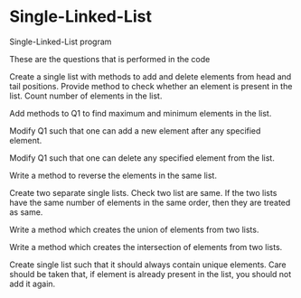 # Single-Linked-List
Single-Linked-List  program


These are the questions that is performed in the code  


 Create a single list with methods to add and delete elements from head and tail positions.
 Provide method to check whether an element is present in the list. Count number of elements in the list.

 Add methods to Q1 to find maximum and minimum elements in the list.

 Modify Q1 such that one can add a new element after any specified element.

 Modify Q1 such that one can delete any specified element from the list.

 Write a method to reverse the elements in the same list.

 Create two separate single lists. Check two list are same. If the two lists have the same number
 of elements in the same order, then they are treated as same.

 Write a method which creates the union of elements from two lists.

 Write a method which creates the intersection of elements from two lists.

 Create single list such that it should always contain unique elements. Care should be taken that,
 if element is already present in the list, you should not add it again.


 


